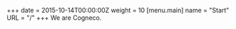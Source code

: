 +++
date = 2015-10-14T00:00:00Z
weight = 10
[menu.main]
name = "Start"
URL = "/"
+++
We are Cogneco.